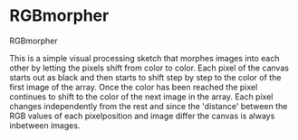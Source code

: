 # RGBmorpher
RGBmorpher

This is a simple visual processing sketch that morphes images into each other by letting the pixels shift from color to color. 
Each pixel of the canvas starts out as black and then starts to shift step by step to the color of the first image of the array. Once the color has been reached the pixel continues to shift to the color of the next image in the array. Each pixel changes independently from the rest and since the 'distance' between the RGB values of each pixelposition and image differ the canvas is always inbetween images.
